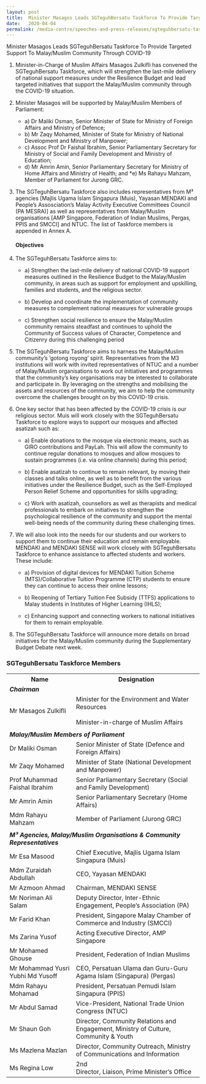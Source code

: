 ```yaml
---
layout: post
title:  Minister Masagos Leads SGTeguhBersatu Taskforce To Provide Targeted Support To Malay/Muslim Community Through COVID-19 
date:   2020-04-04
permalink: /media-centre/speeches-and-press-releases/sgteguhbersatu-taskforce/
---
```



Minister Masagos Leads SGTeguhBersatu Taskforce To Provide Targeted Support To Malay/Muslim Community Through COVID-19 

1. Minister-in-Charge of Muslim Affairs Masagos Zulkifli has convened the SGTeguhBersatu  Taskforce, which will strengthen the last-mile delivery of national support measures under the Resilience Budget and lead targeted initiatives that support the Malay/Muslim community through the COVID-19 situation.

2. Minister Masagos will be supported by Malay/Muslim Members of Parliament: 

   * a)	Dr Maliki Osman, Senior Minister of State for Ministry of Foreign Affairs and Ministry of Defence;
   * b)	Mr Zaqy Mohamed, Minister of State for Ministry of National Development and Ministry of Manpower;
   * c)	Assoc Prof Dr Faishal Ibrahim, Senior Parliamentary Secretary for Ministry of Social and Family Development and Ministry of Education; 
   * d)	Mr Amrin Amin, Senior Parliamentary Secretary for Ministry of Home Affairs and Ministry of Health; and
   *e)	Ms Rahayu Mahzam, Member of Parliament for Jurong GRC. 

3. The SGTeguhBersatu Taskforce also includes representatives from M³ agencies [Majlis Ugama Islam Singapura (Muis), Yayasan MENDAKI and People’s Assosciation’s Malay Activity Executive Committees Council (PA MESRA)] as well as representatives from Malay/Muslim organisations [AMP Singapore, Federation of Indian Muslims, Pergas, PPIS and SMCCI] and NTUC. The list of Taskforce members is appended in Annex A. 

   #### **Objectives**

4. The SGTeguhBersatu Taskforce aims to: 
   * a)	Strengthen the last-mile delivery of national COVID-19 support measures outlined in the Resilience Budget to the Malay/Muslim community, in areas such as support for employment and upskilling, families and students, and the religious sector.

   * b)	Develop and coordinate the implementation of community measures to complement national measures for vulnerable groups 

   * c)	Strengthen social resilience to ensure the Malay/Muslim community remains steadfast and continues to uphold the Community of Success values of Character, Competence and Citizenry during this challenging period
   
5. The SGTeguhBersatu Taskforce aims to harness the Malay/Muslim community’s ‘gotong royong’ spirit. Representatives from the M3 institutions will work with invited representatives of NTUC and a number of Malay/Muslim organisations to work out initiatives and programmes that the community’s key organisations may be interested to collaborate and participate in. By leveraging on the strengths and mobilising the assets and resources of the community, we aim to help the community overcome the challenges brought on by this COVID-19 crisis.

6. One key sector that has been affected by the COVID-19 crisis is our religious sector. Muis will work closely with the SGTeguhBersatu Taskforce to explore ways to support our mosques and affected asatizah such as:  

   * a) Enable donations to the mosque via electronic means, such as GIRO contributions and PayLah. This will allow the community to continue regular donations to mosques and allow mosques to sustain programmes (i.e. via online channels) during this period;

   * b) Enable asatizah to continue to remain relevant, by moving their classes and talks online, as well as to benefit from the various initiatives under the Resilience Budget, such as the Self-Employed Person Relief Scheme and opportunities for skills upgrading;

   * c) Work with asatizah, counsellors as well as therapists and medical professionals to embark on initiatives to strengthen the psychological resilience of the community and support the mental well-being needs of the community during these challenging times.

7. We will also look into the needs for our students and our workers to support them to continue their education and remain employable. MENDAKI and MENDAKI SENSE will work closely with SGTeguhBersatu Taskforce to enhance assistance to affected students and workers. These include: 

   * a)	Provision of digital devices for MENDAKI Tuition Scheme (MTS)/Collaborative Tuition Programme (CTP) students to ensure they can continue to access their online lessons;

   * b)	Reopening of Tertiary Tuition Fee Subsidy (TTFS) applications to Malay students in Institutes of Higher Learning (IHLS);

   * c)	Enhancing support and connecting workers to national initiatives for them to remain employable.

8. The SGTeguhBersatu Taskforce will announce more details on broad initiatives for the Malay/Muslim community during the Supplementary Budget Debate next week. 



### **SGTeguhBersatu Taskforce Members**

<table>
  <tr>
    <th>Name</th>
    <th>Designation</th>
  </tr>
  <tr>
    <td colspan="2"><span style="font-weight:bold;font-style:italic">Chairman</span></td>
  </tr>
  <tr>
    <td>Mr Masagos Zulkifli</td>
    <td>Minister for the Environment and Water Resources<br><br>Minister-in-charge of Muslim Affairs</td>
  </tr>
  <tr>
    <td></td>
    <td></td>
  </tr>
  <tr>
    <td colspan="2"><span style="font-weight:bold;font-style:italic">Malay/Muslim Members of Parliament</span></td>
  </tr>
  <tr>
    <td>Dr Maliki Osman</td>
    <td>Senior Minister of State (Defence and Foreign Affairs)</td>
  </tr>
  <tr>
    <td>Mr Zaqy Mohamed</td>
    <td>Minister of State (National Development and Manpower)</td>
  </tr>
  <tr>
    <td>Prof Muhammad Faishal Ibrahim</td>
    <td>Senior Parliamentary Secretary (Social and Family Development)</td>
  </tr>
  <tr>
    <td>Mr Amrin Amin</td>
    <td>Senior Parliamentary Secretary (Home Affairs)</td>
  </tr>
  <tr>
    <td>Mdm Rahayu Mahzam</td>
    <td>Member of Parliament (Jurong GRC)</td>
  </tr>
  <tr>
    <td></td>
    <td></td>
  </tr>
  <tr>
    <td colspan="2"><span style="font-weight:bold;font-style:italic">M³ Agencies, Malay/Muslim Organisations &amp; Community Representatives</span></td>
  </tr>
  <tr>
    <td>Mr Esa Masood</td>
    <td>Chief Executive, Majlis Ugama Islam Singapura (Muis)</td>
  </tr>
  <tr>
    <td>Mdm Zuraidah Abdullah</td>
    <td>CEO, Yayasan MENDAKI</td>
  </tr>
  <tr>
    <td>Mr Azmoon Ahmad</td>
    <td>Chairman, MENDAKI SENSE</td>
  </tr>
  <tr>
    <td>Mr Noriman Ali Salam</td>
    <td>Deputy Director, Inter-Ethnic Engagement, People’s Association (PA)</td>
  </tr>
  <tr>
    <td>Mr Farid Khan</td>
    <td>President, Singapore Malay Chamber of Commerce and Industry (SMCCI)</td>
  </tr>
  <tr>
    <td>Ms Zarina Yusof</td>
    <td>Acting Executive Director, AMP Singapore</td>
  </tr>
  <tr>
    <td>Mr Mohamed Ghouse</td>
    <td>President, Federation of Indian Muslims</td>
  </tr>
  <tr>
    <td>Mr Mohammad Yusri Yubhi Md Yusoff</td>
    <td>CEO, Persatuan Ulama dan Guru-Guru Agama Islam (Singapura) (Pergas)</td>
  </tr>
  <tr>
    <td>Mdm Rahayu Mohamad</td>
    <td>President, Persatuan Pemudi Islam Singapura (PPIS)</td>
  </tr>
  <tr>
    <td>Mr Abdul Samad</td>
    <td>Vice-President, National Trade Union Congress (NTUC)</td>
  </tr>
  <tr>
    <td>Mr Shaun Goh</td>
    <td>Director, Community Relations and Engagement, Ministry of Culture, Community &amp; Youth</td>
  </tr>
  <tr>
    <td>Ms Mazlena Mazlan</td>
    <td>Director, Community Outreach, Ministry of Communications and Information</td>
  </tr>
  <tr>
    <td>Ms Regina Low</td>
    <td>2nd<br> Director, Liaison, Prime Minister’s Office</td>
  </tr>
</table>


